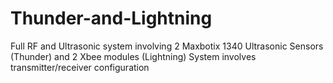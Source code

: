# Thunder-and-Lightning
Full RF and Ultrasonic system involving 2 Maxbotix 1340 Ultrasonic Sensors (Thunder) and 2 Xbee modules (Lightning)
System involves transmitter/receiver configuration
